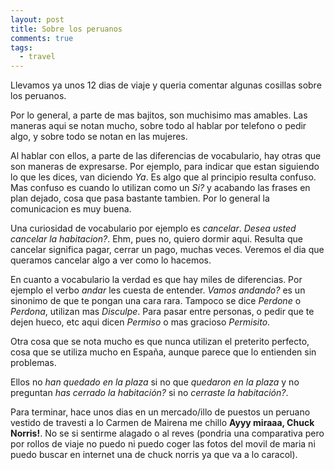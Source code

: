 ```yaml
---
layout: post
title: Sobre los peruanos
comments: true
tags:
  - travel
---
```


Llevamos ya unos 12 dias de viaje y queria comentar algunas cosillas sobre los
peruanos.

Por lo general, a parte de mas bajitos, son muchisimo mas amables. Las maneras
aqui se notan mucho, sobre todo al hablar por telefono o pedir algo,
y sobre todo se notan en las mujeres.

Al hablar con ellos, a parte de las diferencias de vocabulario, hay otras que
son maneras de expresarse. Por ejemplo, para indicar que estan siguiendo lo que
les dices, van diciendo *Ya*. Es algo que al principio resulta confuso. Mas
confuso es cuando lo utilizan como un *Si?* y acabando las frases en plan
dejado, cosa que pasa bastante tambien. Por lo general la comunicacion es muy
buena.

Una curiosidad de vocabulario por ejemplo es *cancelar*. *Desea usted cancelar
la habitacion?*. Ehm, pues no, quiero dormir aqui. Resulta que cancelar
significa pagar, cerrar un pago, muchas veces. Veremos el dia que queramos
cancelar algo a ver como lo hacemos.

En cuanto a vocabulario la verdad es que hay miles de diferencias. Por ejemplo
el verbo *andar* les cuesta de entender. *Vamos andando?* es un sinonimo de que
te pongan una cara rara. Tampoco se dice *Perdone* o *Perdona*, utilizan mas
*Disculpe*. Para pasar entre personas, o pedir que te dejen hueco, etc aqui
dicen *Permiso* o mas gracioso *Permisito*.

Otra cosa que se nota mucho es que nunca utilizan el preterito perfecto, cosa
que se utiliza mucho en España, aunque parece que lo entienden sin problemas.

Ellos no *han quedado en la plaza* si no que *quedaron en la plaza* y no
preguntan *has cerrado la habitación?* si no *cerraste la habitación?*.

Para terminar, hace unos dias en un mercado/illo de puestos un peruano vestido
de travesti a lo Carmen de Mairena me chillo **Ayyy miraaa, Chuck Norris!**. No
se si sentirme alagado o al reves (pondria una comparativa pero por rollos de
viaje no puedo ni puedo coger las fotos del movil de maria ni puedo buscar en
internet una de chuck norris ya que va a lo caracol).


